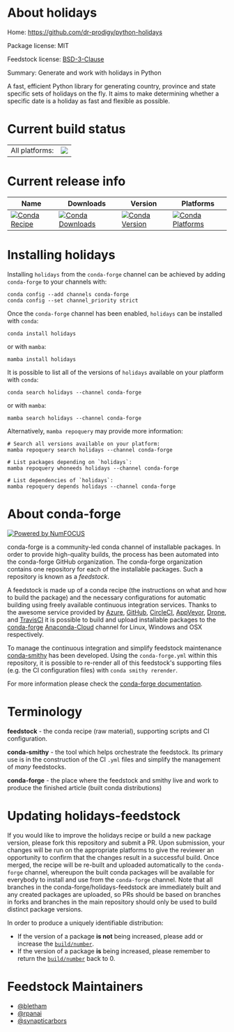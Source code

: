 About holidays
==============

Home: https://github.com/dr-prodigy/python-holidays

Package license: MIT

Feedstock license: [BSD-3-Clause](https://github.com/conda-forge/holidays-feedstock/blob/main/LICENSE.txt)

Summary: Generate and work with holidays in Python

A fast, efficient Python library for generating country, province and state
specific sets of holidays on the fly. It aims to make determining whether a
specific date is a holiday as fast and flexible as possible.


Current build status
====================


<table><tr><td>All platforms:</td>
    <td>
      <a href="https://dev.azure.com/conda-forge/feedstock-builds/_build/latest?definitionId=2579&branchName=main">
        <img src="https://dev.azure.com/conda-forge/feedstock-builds/_apis/build/status/holidays-feedstock?branchName=main">
      </a>
    </td>
  </tr>
</table>

Current release info
====================

| Name | Downloads | Version | Platforms |
| --- | --- | --- | --- |
| [![Conda Recipe](https://img.shields.io/badge/recipe-holidays-green.svg)](https://anaconda.org/conda-forge/holidays) | [![Conda Downloads](https://img.shields.io/conda/dn/conda-forge/holidays.svg)](https://anaconda.org/conda-forge/holidays) | [![Conda Version](https://img.shields.io/conda/vn/conda-forge/holidays.svg)](https://anaconda.org/conda-forge/holidays) | [![Conda Platforms](https://img.shields.io/conda/pn/conda-forge/holidays.svg)](https://anaconda.org/conda-forge/holidays) |

Installing holidays
===================

Installing `holidays` from the `conda-forge` channel can be achieved by adding `conda-forge` to your channels with:

```
conda config --add channels conda-forge
conda config --set channel_priority strict
```

Once the `conda-forge` channel has been enabled, `holidays` can be installed with `conda`:

```
conda install holidays
```

or with `mamba`:

```
mamba install holidays
```

It is possible to list all of the versions of `holidays` available on your platform with `conda`:

```
conda search holidays --channel conda-forge
```

or with `mamba`:

```
mamba search holidays --channel conda-forge
```

Alternatively, `mamba repoquery` may provide more information:

```
# Search all versions available on your platform:
mamba repoquery search holidays --channel conda-forge

# List packages depending on `holidays`:
mamba repoquery whoneeds holidays --channel conda-forge

# List dependencies of `holidays`:
mamba repoquery depends holidays --channel conda-forge
```


About conda-forge
=================

[![Powered by
NumFOCUS](https://img.shields.io/badge/powered%20by-NumFOCUS-orange.svg?style=flat&colorA=E1523D&colorB=007D8A)](https://numfocus.org)

conda-forge is a community-led conda channel of installable packages.
In order to provide high-quality builds, the process has been automated into the
conda-forge GitHub organization. The conda-forge organization contains one repository
for each of the installable packages. Such a repository is known as a *feedstock*.

A feedstock is made up of a conda recipe (the instructions on what and how to build
the package) and the necessary configurations for automatic building using freely
available continuous integration services. Thanks to the awesome service provided by
[Azure](https://azure.microsoft.com/en-us/services/devops/), [GitHub](https://github.com/),
[CircleCI](https://circleci.com/), [AppVeyor](https://www.appveyor.com/),
[Drone](https://cloud.drone.io/welcome), and [TravisCI](https://travis-ci.com/)
it is possible to build and upload installable packages to the
[conda-forge](https://anaconda.org/conda-forge) [Anaconda-Cloud](https://anaconda.org/)
channel for Linux, Windows and OSX respectively.

To manage the continuous integration and simplify feedstock maintenance
[conda-smithy](https://github.com/conda-forge/conda-smithy) has been developed.
Using the ``conda-forge.yml`` within this repository, it is possible to re-render all of
this feedstock's supporting files (e.g. the CI configuration files) with ``conda smithy rerender``.

For more information please check the [conda-forge documentation](https://conda-forge.org/docs/).

Terminology
===========

**feedstock** - the conda recipe (raw material), supporting scripts and CI configuration.

**conda-smithy** - the tool which helps orchestrate the feedstock.
                   Its primary use is in the construction of the CI ``.yml`` files
                   and simplify the management of *many* feedstocks.

**conda-forge** - the place where the feedstock and smithy live and work to
                  produce the finished article (built conda distributions)


Updating holidays-feedstock
===========================

If you would like to improve the holidays recipe or build a new
package version, please fork this repository and submit a PR. Upon submission,
your changes will be run on the appropriate platforms to give the reviewer an
opportunity to confirm that the changes result in a successful build. Once
merged, the recipe will be re-built and uploaded automatically to the
`conda-forge` channel, whereupon the built conda packages will be available for
everybody to install and use from the `conda-forge` channel.
Note that all branches in the conda-forge/holidays-feedstock are
immediately built and any created packages are uploaded, so PRs should be based
on branches in forks and branches in the main repository should only be used to
build distinct package versions.

In order to produce a uniquely identifiable distribution:
 * If the version of a package **is not** being increased, please add or increase
   the [``build/number``](https://docs.conda.io/projects/conda-build/en/latest/resources/define-metadata.html#build-number-and-string).
 * If the version of a package **is** being increased, please remember to return
   the [``build/number``](https://docs.conda.io/projects/conda-build/en/latest/resources/define-metadata.html#build-number-and-string)
   back to 0.

Feedstock Maintainers
=====================

* [@bletham](https://github.com/bletham/)
* [@rpanai](https://github.com/rpanai/)
* [@synapticarbors](https://github.com/synapticarbors/)

